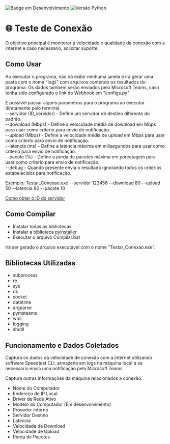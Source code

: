 ![Badge em Desenvolvimento](http://img.shields.io/static/v1?label=STATUS&message=EM%20DESENVOLVIMENTO&color=GREEN&style=flat)
![Versão Python](https://img.shields.io/badge/Python-v3.11-blue)

#  🌐 Teste de Conexão
O objetivo principal é monitorar a velocidade e qualidade da conexão com a internet e caso necessario, solicitar suporte.


## Como Usar
Ao executar o programa, não irá exibir nenhuma janela e irá gerar uma pasta com o nome "logs" com arquivos contendo os resultados do programa.
Os dados também serão enviados pelo Microsoft Teams, caso tenha sido configurado o link do Webhook em "configs.py"


É possivel passar alguns parametros para o programa ao executar diretamente pelo terminal. <br/>
--servidor (ID_servidor) - Define um servidor de destino diferente do padrão. <br/>
--download (Mbps) - Define a velocidade média de download em Mbps para usar como criterio para envio de notificação.<br/>
--upload (Mbps) - Define a velocidade média de upload em Mbps para usar como criterio para envio de notificação.<br/>
--latencia (ms) - Define a latencia máxima em milisegundos para usar como criterio para envio de notificação.<br/>
--pacote (%) - Define a perda de pacotes máxima em porcetagem para usar como criterio para envio de notificação.<br/>
--debug - Quando presente envia o resultado ignorando todos os criterios estabelecidos para notificação.<br/>

Exemplo: Testar_Conexao.exe --servidor 123456 --download 80 --upload 50 --latencia 80 --pacote 10

[Como obter o ID do servidor](https://www.dcmembers.com/skwire/how-to-find-a-speedtest-net-server-id/)

## Como Compilar
- Instalar todas as bibliotecas
- Instalar a biblioteca [pyinstaller](https://pypi.org/project/pyinstaller/)
- Executar o arquivo Compilar.bat


Irá ser gerado o arquivo executavel com o nome "Testar_Conexao.exe".


## Bibliotecas Utilizadas
- subprocess
- re
- sys
- os
- socket
- datetime
- argparse
- pymsteams
- wmi
- logging
- shutil


## Funcionamento e Dados Coletados
Captura os dados da velocidade de conexão com a internet utilizando software Speedtest CLI, armazena em logs na máquina local e se necessario envia uma notificação pelo Microsoft Teams

Captura outras informações da máquina relacionados a conexão.

- Nome do Computador
- Endereço de IP Local
- Driver de Rede Ativo
- Modelo do Computador (Em desenvolvimento)
- Provedor Interno
- Servidor Destino
- Latencia
- Velocidade de Download
- Velocidade de Upload
- Perda de Pacotes


